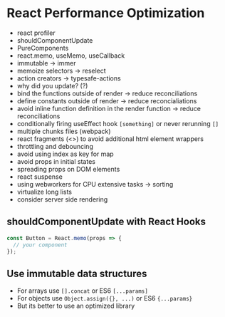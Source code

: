 # React Performance Optimization

- react profiler
- shouldComponentUpdate
- PureComponents
- react.memo, useMemo, useCallback
- immutable -> immer
- memoize selectors -> reselect
- action creators -> typesafe-actions
- why did you update? (?)
- bind the functions outside of render -> reduce reconciliations
- define constants outside of render -> reduce reconcialiations
- avoid inline function definition in the render function -> reduce reconciliations
- conditionally firing useEffect hook `[something]` or never rerunning `[]`
- multiple chunks files (webpack)
- react fragments (<>) to avoid additional html element wrappers
- throttling and debouncing
- avoid using index as key for map
- avoid props in initial states
- spreading props on DOM elements
- react suspense
- using webworkers for CPU extensive tasks -> sorting
- virtualize long lists
- consider server side rendering

## shouldComponentUpdate with React Hooks

```javascript
const Button = React.memo(props => {
  // your component
});
```

## Use immutable data structures

- For arrays use `[].concat` or ES6 `[...params]`
- For objects use `Object.assign({}, ...)` or ES6 `{...params}`
- But its better to use an optimized library
